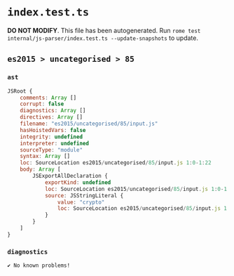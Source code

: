 # `index.test.ts`

**DO NOT MODIFY**. This file has been autogenerated. Run `rome test internal/js-parser/index.test.ts --update-snapshots` to update.

## `es2015 > uncategorised > 85`

### `ast`

```javascript
JSRoot {
	comments: Array []
	corrupt: false
	diagnostics: Array []
	directives: Array []
	filename: "es2015/uncategorised/85/input.js"
	hasHoistedVars: false
	integrity: undefined
	interpreter: undefined
	sourceType: "module"
	syntax: Array []
	loc: SourceLocation es2015/uncategorised/85/input.js 1:0-1:22
	body: Array [
		JSExportAllDeclaration {
			exportKind: undefined
			loc: SourceLocation es2015/uncategorised/85/input.js 1:0-1:22
			source: JSStringLiteral {
				value: "crypto"
				loc: SourceLocation es2015/uncategorised/85/input.js 1:14-1:22
			}
		}
	]
}
```

### `diagnostics`

```
✔ No known problems!

```
